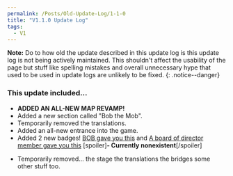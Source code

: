 ```yaml
---
permalink: /Posts/Old-Update-Log/1-1-0
title: "V1.1.0 Update Log"
tags:
  - V1
---
```


**Note:** Do to how old the update described in this update log is this update log is not being actively maintained. This shouldn't affect the usability of the page but stuff like spelling mistakes and overall unnecessary hype that used to be used in update logs are unlikely to be fixed.
{: .notice--danger}

### This update included...

* **ADDED AN ALL-NEW MAP REVAMP!**
* Added a new section called "Bob the Mob".
* Temporarily removed the translations.
* Added an all-new entrance into the game.
* Added 2 new badges! [BOB gave you this](https://www.roblox.com/badges/2124456507/BOB-gave-you-this) and [A board of director member gave you this](https://www.roblox.com/badges/2124456509/A-board-of-director-member-gave-you-this) [spoiler]**- Currently nonexistent**[/spoiler]
+ Temporarily removed...
the stage
the translations
the bridges
some other stuff too.
